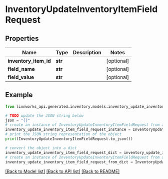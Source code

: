 # InventoryUpdateInventoryItemFieldRequest


## Properties

Name | Type | Description | Notes
------------ | ------------- | ------------- | -------------
**inventory_item_id** | **str** |  | [optional] 
**field_name** | **str** |  | [optional] 
**field_value** | **str** |  | [optional] 

## Example

```python
from linnworks_api.generated.inventory.models.inventory_update_inventory_item_field_request import InventoryUpdateInventoryItemFieldRequest

# TODO update the JSON string below
json = "{}"
# create an instance of InventoryUpdateInventoryItemFieldRequest from a JSON string
inventory_update_inventory_item_field_request_instance = InventoryUpdateInventoryItemFieldRequest.from_json(json)
# print the JSON string representation of the object
print(InventoryUpdateInventoryItemFieldRequest.to_json())

# convert the object into a dict
inventory_update_inventory_item_field_request_dict = inventory_update_inventory_item_field_request_instance.to_dict()
# create an instance of InventoryUpdateInventoryItemFieldRequest from a dict
inventory_update_inventory_item_field_request_from_dict = InventoryUpdateInventoryItemFieldRequest.from_dict(inventory_update_inventory_item_field_request_dict)
```
[[Back to Model list]](../README.md#documentation-for-models) [[Back to API list]](../README.md#documentation-for-api-endpoints) [[Back to README]](../README.md)


